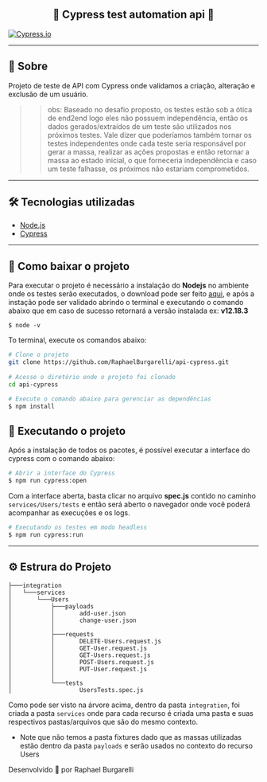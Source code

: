 <h2 align="center"> 
    🚀 Cypress test automation api 🚀
</h2>

[![Cypress.io](https://img.shields.io/badge/tested%20with-Cypress-04C38E.svg)](https://www.cypress.io/)

---

## 📝 Sobre
Projeto de teste de API com Cypress onde validamos a criação, alteração e exclusão de um usuário.
>>obs: Baseado no desafio proposto, os testes estão sob a ótica de end2end logo eles não possuem independência, então os dados gerados/extraídos de um teste são utilizados nos próximos testes. Vale dizer que poderíamos também tornar os testes independentes onde cada teste seria responsável por gerar a massa, realizar as ações propostas e então retornar a massa ao estado inicial, o que forneceria independência e caso um teste falhasse, os próximos não estariam comprometidos.

---

## 🛠 Tecnologias utilizadas

- [Node.js](https://nodejs.org/en/)
- [Cypress](https://www.cypress.io/)

---

## 📂 Como baixar o projeto

Para executar o projeto é necessário a instalação do **Nodejs** no ambiente onde os testes serão executados, o download pode ser feito [aqui](https://nodejs.org/en/), e após a instação pode ser validado abrindo o terminal e executando o comando abaixo que em caso de sucesso retornará a versão instalada ex: **v12.18.3**

```
$ node -v
```

To terminal, execute os comandos abaixo:
```bash
# Clone o projeto
git clone https://github.com/RaphaelBurgarelli/api-cypress.git
    
# Acesse o diretório onde o projeto foi clonado
cd api-cypress

# Execute o comando abaixo para gerenciar as dependências
$ npm install
```
## 🔌 Executando o projeto
Após a instalação de todos os pacotes, é possível executar a interface do cypress com o comando abaixo:
```bash
# Abrir a interface do Cypress
$ npm run cypress:open
```
Com a interface aberta, basta clicar no arquivo **spec.js** contido no caminho ``services/Users/tests`` e então será aberto o navegador onde você poderá acompanhar as execuções e os logs.
```bash
# Executando os testes em modo headless
$ npm run cypress:run
```
---

## ⚙ Estrura do Projeto
```
├───integration
│   └───services
│       └───Users
│           ├───payloads
│           │       add-user.json
│           │       change-user.json
│           │
│           ├───requests
│           │       DELETE-Users.request.js
│           │       GET-User.request.js
│           │       GET-Users.request.js
│           │       POST-Users.request.js
│           │       PUT-User.request.js
│           │
│           └───tests
│                   UsersTests.spec.js
```
Como pode ser visto na árvore acima, dentro da pasta ``integration``, foi criada a pasta ``services`` onde para cada recurso é criada uma pasta e suas respectivos pastas/arquivos que são do mesmo contexto.
- Note que não temos a pasta fixtures dado que as massas utilizadas estão dentro da pasta ``payloads`` e serão usados no contexto do recurso Users

Desenvolvido 💚 por Raphael Burgarelli